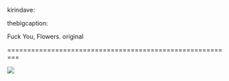 <!--
id: 556764845
link: http://tumblr.atmos.org/post/556764845/kirindave-thebigcaption-fuck-you
slug: kirindave-thebigcaption-fuck-you
date: Wed Apr 28 2010 14:58:50 GMT-0700 (PDT)
publish: 2010-04-028
tags: 
title: kirindave:

thebigcaption:

Fuck You, Flowers.
original


-->


kirindave:

thebigcaption:

Fuck You, Flowers.
original


=========================================================

![](http://www.tumblr.com/photo/1280/atmos/556764845/1/tumblr_l0kr3ivHU11qbs8ky)

